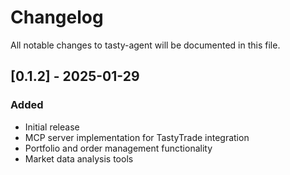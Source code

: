 # Changelog

All notable changes to tasty-agent will be documented in this file.

## [0.1.2] - 2025-01-29

### Added

- Initial release
- MCP server implementation for TastyTrade integration
- Portfolio and order management functionality
- Market data analysis tools
